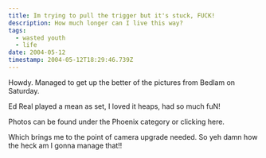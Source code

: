 ```yaml
---
title: Im trying to pull the trigger but it's stuck, FUCK!
description: How much longer can I live this way?
tags:
  - wasted youth
  - life
date: 2004-05-12
timestamp: 2004-05-12T18:29:46.739Z
---
```


Howdy. Managed to get up the better of the pictures from Bedlam on Saturday.

Ed Real played a mean as set, I loved it heaps, had so much fuN!

Photos can be found under the Phoenix category or clicking here.

Which brings me to the point of camera upgrade needed. So yeh damn how the heck am I gonna manage that!!